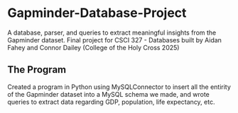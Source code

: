 # Gapminder-Database-Project
A database, parser, and queries to extract meaningful insights from the Gapminder dataset. Final project for CSCI 327 - Databases built by Aidan Fahey and Connor Dailey (College of the Holy Cross 2025)

## The Program
Created a program in Python using MySQLConnector to insert all the entirity of the Gapminder dataset into a MySQL schema we made, and wrote queries to extract data regarding GDP, population, life expectancy, etc.
